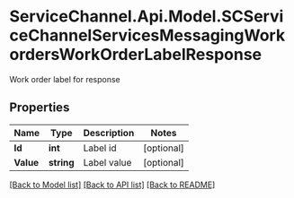 # ServiceChannel.Api.Model.SCServiceChannelServicesMessagingWorkordersWorkOrderLabelResponse
Work order label for response

## Properties

Name | Type | Description | Notes
------------ | ------------- | ------------- | -------------
**Id** | **int** | Label id | [optional] 
**Value** | **string** | Label value | [optional] 

[[Back to Model list]](../README.md#documentation-for-models) [[Back to API list]](../README.md#documentation-for-api-endpoints) [[Back to README]](../README.md)

